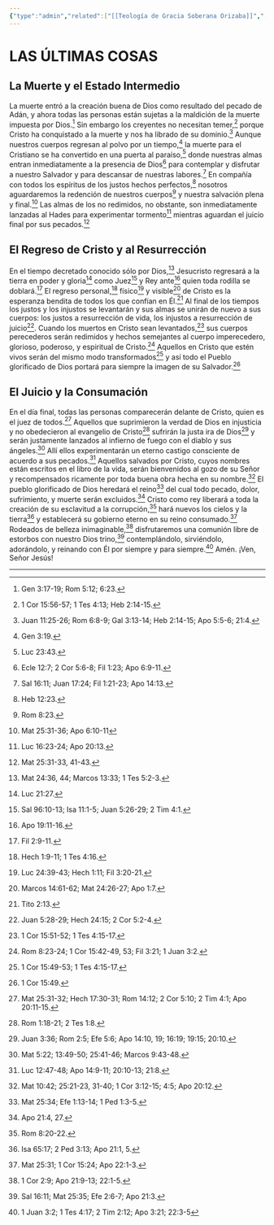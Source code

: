 ```yaml
---
{"type":"admin","related":["[[Teología de Gracia Soberana Orizaba]]","[[Gracia Soberana Orizaba]]","[[Nosotros creemos]]"],"dg-publish":true,"permalink":"/programas-y-ministerios/gracia-soberana-orizaba/identidad-y-teologia/las-ultimas-cosas/","dgPassFrontmatter":true}
---
```


# LAS ÚLTIMAS COSAS

## La Muerte y el Estado Intermedio

La muerte entró a la creación buena de Dios como resultado del pecado de Adán, y ahora todas las personas están sujetas a la maldición de la muerte impuesta por Dios.[^1] Sin embargo los creyentes no necesitan temer,[^2] porque Cristo ha conquistado a la muerte y nos ha librado de su dominio.[^3] Aunque nuestros cuerpos regresan al polvo por un tiempo,[^4] la muerte para el Cristiano se ha convertido en una puerta al paraíso,[^5] donde nuestras almas entran inmediatamente a la presencia de Dios[^6] para contemplar y disfrutar a nuestro Salvador y para descansar de nuestras labores.[^7] En compañía con todos los espíritus de los justos hechos perfectos,[^8] nosotros aguardaremos la redención de nuestros cuerpos[^9] y nuestra salvación plena y final.[^10] Las almas de los no redimidos, no obstante, son inmediatamente lanzadas al Hades para experimentar tormento[^11] mientras aguardan el juicio final por sus pecados.[^12]

## El Regreso de Cristo y al Resurrección

En el tiempo decretado conocido sólo por Dios,[^13] Jesucristo regresará a la tierra en poder y gloria[^14] como Juez[^15] y Rey ante[^16] quien toda rodilla se doblará.[^17] El regreso personal,[^18] físico[^19] y visible[^20] de Cristo es la esperanza bendita de todos los que confían en Él.[^21] Al final de los tiempos los justos y los injustos se levantarán y sus almas se unirán de nuevo a sus cuerpos: los justos a resurrección de vida, los injustos a resurrección de juicio[^22]. Cuando los muertos en Cristo sean levantados,[^23] sus cuerpos perecederos serán redimidos y hechos semejantes al cuerpo imperecedero, glorioso, poderoso, y espiritual de Cristo.[^24] Aquellos en Cristo que estén vivos serán del mismo modo transformados[^25] y así todo el Pueblo glorificado de Dios portará para siempre la imagen de su Salvador.[^26]

## El Juicio y la Consumación

En el día final, todas las personas comparecerán delante de Cristo, quien es el juez de todos.[^27] Aquellos que suprimieron la verdad de Dios en injusticia y no obedecieron al evangelio de Cristo[^28] sufrirán la justa ira de Dios[^29] y serán justamente lanzados al infierno de fuego con el diablo y sus ángeles.[^30] Allí ellos experimentarán un eterno castigo consciente de acuerdo a sus pecados.[^31] Aquellos salvados por Cristo, cuyos nombres están escritos en el libro de la vida, serán bienvenidos al gozo de su Señor y recompensados ricamente por toda buena obra hecha en su nombre.[^32] El pueblo glorificado de Dios heredará el reino[^33] del cual todo pecado, dolor, sufrimiento, y muerte serán excluidos.[^34] Cristo como rey liberará a toda la creación de su esclavitud a la corrupción,[^35] hará nuevos los cielos y la tierra[^36] y establecerá su gobierno eterno en su reino consumado.[^37] Rodeados de belleza inimaginable,[^38] disfrutaremos una comunión libre de estorbos con nuestro Dios trino,[^39] contemplándolo, sirviéndolo, adorándolo, y reinando con Él por siempre y para siempre.[^40] Amén. ¡Ven, Señor Jesús!

  

---

[^1]: Gen 3:17-19; Rom 5:12; 6:23.

[^2]: 1 Cor 15:56-57; 1 Tes 4:13; Heb 2:14-15.

[^3]: Juan 11:25-26; Rom 6:8-9; Gal 3:13-14; Heb 2:14-15; Apo 5:5-6; 21:4.

[^4]: Gen 3:19.

[^5]: Luc 23:43.

[^6]: Ecle 12:7; 2 Cor 5:6-8; Fil 1:23; Apo 6:9-11.

[^7]: Sal 16:11; Juan 17:24; Fil 1:21-23; Apo 14:13.

[^8]: Heb 12:23.

[^9]: Rom 8:23.

[^10]: Mat 25:31-36; Apo 6:10-11

[^11]: Luc 16:23-24; Apo 20:13.

[^12]: Mat 25:31-33, 41-43.

[^13]: Mat 24:36, 44; Marcos 13:33; 1 Tes 5:2-3.

[^14]: Luc 21:27.

[^15]: Sal 96:10-13; Isa 11:1-5; Juan 5:26-29; 2 Tim 4:1.

[^16]: Apo 19:11-16.

[^17]: Fil 2:9-11.

[^18]: Hech 1:9-11; 1 Tes 4:16.

[^19]: Luc 24:39-43; Hech 1:11; Fil 3:20-21.

[^20]: Marcos 14:61-62; Mat 24:26-27; Apo 1:7.

[^21]: Tito 2:13.

[^22]: Juan 5:28-29; Hech 24:15; 2 Cor 5:2-4.

[^23]: 1 Cor 15:51-52; 1 Tes 4:15-17.

[^24]: Rom 8:23-24; 1 Cor 15:42-49, 53; Fil 3:21; 1 Juan 3:2.

[^25]: 1 Cor 15:49-53; 1 Tes 4:15-17.

[^26]: 1 Cor 15:49.

[^27]: Mat 25:31-32; Hech 17:30-31; Rom 14:12; 2 Cor 5:10; 2 Tim 4:1; Apo 20:11-15.

[^28]: Rom 1:18-21; 2 Tes 1:8.

[^29]: Juan 3:36; Rom 2:5; Efe 5:6; Apo 14:10, 19; 16:19; 19:15; 20:10.

[^30]: Mat 5:22; 13:49-50; 25:41-46; Marcos 9:43-48.

[^31]: Luc 12:47-48; Apo 14:9-11; 20:10-13; 21:8.

[^32]: Mat 10:42; 25:21-23, 31-40; 1 Cor 3:12-15; 4:5; Apo 20:12.

[^33]: Mat 25:34; Efe 1:13-14; 1 Ped 1:3-5.

[^34]: Apo 21:4, 27.

[^35]: Rom 8:20-22.

[^36]: Isa 65:17; 2 Ped 3:13; Apo 21:1, 5.

[^37]: Mat 25:31; 1 Cor 15:24; Apo 22:1-3.

[^38]: 1 Cor 2:9; Apo 21:9-13; 22:1-5.

[^39]: Sal 16:11; Mat 25:35; Efe 2:6-7; Apo 21:3.

[^40]: 1 Juan 3:2; 1 Tes 4:17; 2 Tim 2:12; Apo 3:21; 22:3-5